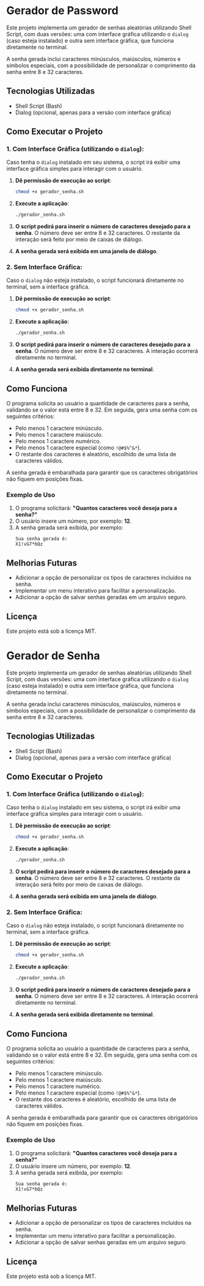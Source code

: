 # Gerador de Password

Este projeto implementa um gerador de senhas aleatórias utilizando Shell Script, com duas versões: uma com interface gráfica utilizando o `dialog` (caso esteja instalado) e outra sem interface gráfica, que funciona diretamente no terminal.

A senha gerada inclui caracteres minúsculos, maiúsculos, números e símbolos especiais, com a possibilidade de personalizar o comprimento da senha entre 8 e 32 caracteres.

## Tecnologias Utilizadas
- Shell Script (Bash)
- Dialog (opcional, apenas para a versão com interface gráfica)

## Como Executar o Projeto

### 1. Com Interface Gráfica (utilizando o `dialog`):
Caso tenha o `dialog` instalado em seu sistema, o script irá exibir uma interface gráfica simples para interagir com o usuário.

1. **Dê permissão de execução ao script**:
   ```sh
   chmod +x gerador_senha.sh
   ```

2. **Execute a aplicação**:
   ```sh
   ./gerador_senha.sh
   ```

3. **O script pedirá para inserir o número de caracteres desejado para a senha**. O número deve ser entre 8 e 32 caracteres. O restante da interação será feito por meio de caixas de diálogo.

4. **A senha gerada será exibida em uma janela de diálogo**.

### 2. Sem Interface Gráfica:
Caso o `dialog` não esteja instalado, o script funcionará diretamente no terminal, sem a interface gráfica.

1. **Dê permissão de execução ao script**:
   ```sh
   chmod +x gerador_senha.sh
   ```

2. **Execute a aplicação**:
   ```sh
   ./gerador_senha.sh
   ```

3. **O script pedirá para inserir o número de caracteres desejado para a senha**. O número deve ser entre 8 e 32 caracteres. A interação ocorrerá diretamente no terminal.

4. **A senha gerada será exibida diretamente no terminal**.

## Como Funciona

O programa solicita ao usuário a quantidade de caracteres para a senha, validando se o valor está entre 8 e 32. Em seguida, gera uma senha com os seguintes critérios:
- Pelo menos 1 caractere minúsculo.
- Pelo menos 1 caractere maiúsculo.
- Pelo menos 1 caractere numérico.
- Pelo menos 1 caractere especial (como `!@#$%^&*`).
- O restante dos caracteres é aleatório, escolhido de uma lista de caracteres válidos.

A senha gerada é embaralhada para garantir que os caracteres obrigatórios não fiquem em posições fixas.

### Exemplo de Uso

1. O programa solicitará: **"Quantos caracteres você deseja para a senha?"**
2. O usuário insere um número, por exemplo: **12**.
3. A senha gerada será exibida, por exemplo:
   ```
   Sua senha gerada é:
   X1!vG7*bQz
   ```

## Melhorias Futuras
- Adicionar a opção de personalizar os tipos de caracteres incluídos na senha.
- Implementar um menu interativo para facilitar a personalização.
- Adicionar a opção de salvar senhas geradas em um arquivo seguro.

## Licença
Este projeto está sob a licença MIT.


# Gerador de Senha

Este projeto implementa um gerador de senhas aleatórias utilizando Shell Script, com duas versões: uma com interface gráfica utilizando o `dialog` (caso esteja instalado) e outra sem interface gráfica, que funciona diretamente no terminal.

A senha gerada inclui caracteres minúsculos, maiúsculos, números e símbolos especiais, com a possibilidade de personalizar o comprimento da senha entre 8 e 32 caracteres.

## Tecnologias Utilizadas
- Shell Script (Bash)
- Dialog (opcional, apenas para a versão com interface gráfica)

## Como Executar o Projeto

### 1. Com Interface Gráfica (utilizando o `dialog`):
Caso tenha o `dialog` instalado em seu sistema, o script irá exibir uma interface gráfica simples para interagir com o usuário.

1. **Dê permissão de execução ao script**:
   ```sh
   chmod +x gerador_senha.sh
   ```

2. **Execute a aplicação**:
   ```sh
   ./gerador_senha.sh
   ```

3. **O script pedirá para inserir o número de caracteres desejado para a senha**. O número deve ser entre 8 e 32 caracteres. O restante da interação será feito por meio de caixas de diálogo.

4. **A senha gerada será exibida em uma janela de diálogo**.

### 2. Sem Interface Gráfica:
Caso o `dialog` não esteja instalado, o script funcionará diretamente no terminal, sem a interface gráfica.

1. **Dê permissão de execução ao script**:
   ```sh
   chmod +x gerador_senha.sh
   ```

2. **Execute a aplicação**:
   ```sh
   ./gerador_senha.sh
   ```

3. **O script pedirá para inserir o número de caracteres desejado para a senha**. O número deve ser entre 8 e 32 caracteres. A interação ocorrerá diretamente no terminal.

4. **A senha gerada será exibida diretamente no terminal**.

## Como Funciona

O programa solicita ao usuário a quantidade de caracteres para a senha, validando se o valor está entre 8 e 32. Em seguida, gera uma senha com os seguintes critérios:
- Pelo menos 1 caractere minúsculo.
- Pelo menos 1 caractere maiúsculo.
- Pelo menos 1 caractere numérico.
- Pelo menos 1 caractere especial (como `!@#$%^&*`).
- O restante dos caracteres é aleatório, escolhido de uma lista de caracteres válidos.

A senha gerada é embaralhada para garantir que os caracteres obrigatórios não fiquem em posições fixas.

### Exemplo de Uso

1. O programa solicitará: **"Quantos caracteres você deseja para a senha?"**
2. O usuário insere um número, por exemplo: **12**.
3. A senha gerada será exibida, por exemplo:
   ```
   Sua senha gerada é:
   X1!vG7*bQz
   ```

## Melhorias Futuras
- Adicionar a opção de personalizar os tipos de caracteres incluídos na senha.
- Implementar um menu interativo para facilitar a personalização.
- Adicionar a opção de salvar senhas geradas em um arquivo seguro.

## Licença
Este projeto está sob a licença MIT.
